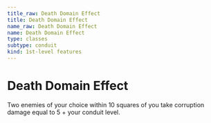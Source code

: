 ```yaml
---
title_raw: Death Domain Effect
title: Death Domain Effect
name_raw: Death Domain Effect
name: Death Domain Effect
type: classes
subtype: conduit
kind: 1st-level features
---
```


# Death Domain Effect

Two enemies of your choice within 10 squares of you take corruption damage equal to 5 + your conduit level.
